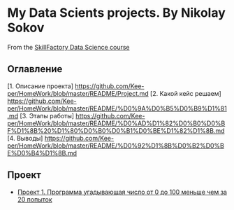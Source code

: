 # My Data Scients projects. By Nikolay Sokov

From the [SkillFactory Data Science course](https://lms.skillfactory.ru/courses/course-v1:SkillFactory+DST-3.0+28FEB2021/course/)

## Оглавление
[1. Описание проекта] https://github.com/Kee-per/HomeWork/blob/master/README/Project.md
[2. Какой кейс решаем] https://github.com/Kee-per/HomeWork/blob/master/README/%D0%9A%D0%B5%D0%B9%D1%81.md
[3. Этапы работы] https://github.com/Kee-per/HomeWork/blob/master/README/%D0%AD%D1%82%D0%B0%D0%BF%D1%8B%20%D1%80%D0%B0%D0%B1%D0%BE%D1%82%D1%8B.md
[4. Выводы] https://github.com/Kee-per/HomeWork/blob/master/README/%D0%92%D1%8B%D0%B2%D0%BE%D0%B4%D1%8B.md


## Проект

* [Проект 1. Программа угадывающая число от 0 до 100 меньше чем за 20 попыток](https://github.com/Kee-per/HomeWork/blob/master/game20/game20)

